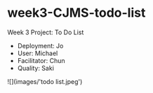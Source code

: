# week3-CJMS-todo-list
Week 3 Project: To Do List

- Deployment: Jo
- User: Michael
- Facilitator: Chun
- Quality: Saki


![](images/'todo list.jpeg')

